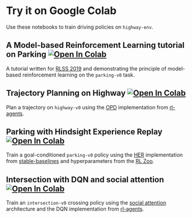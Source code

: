# Try it on Google Colab

Use these notebooks to train driving policies on `highway-env`.

## A Model-based Reinforcement Learning tutorial on Parking  [![Open In Colab](https://colab.research.google.com/assets/colab-badge.svg)](https://colab.research.google.com/github/eleurent/highway-env/blob/master/scripts/parking_model_based.ipynb)

A tutorial written for [RLSS 2019](https://rlss.inria.fr/) and demonstrating the principle of model-based reinforcement learning on the `parking-v0` task.

## Trajectory Planning on Highway [![Open In Colab](https://colab.research.google.com/assets/colab-badge.svg)](https://colab.research.google.com/github/eleurent/highway-env/blob/master/scripts/highway_planning.ipynb)

Plan a trajectory on `highway-v0` using the [OPD](https://hal.archives-ouvertes.fr/hal-00830182/) implementation from [rl-agents](https://github.com/eleurent/rl-agents).

## Parking with Hindsight Experience Replay [![Open In Colab](https://colab.research.google.com/assets/colab-badge.svg)](https://colab.research.google.com/github/eleurent/highway-env/blob/master/scripts/parking_her.ipynb)

Train a goal-conditioned `parking-v0` policy using the [HER](https://arxiv.org/abs/1707.01495) implementation from [stable-baselines](https://github.com/DLR-RM/stable-baselines3) and hyperparameters from the [RL Zoo](https://github.com/DLR-RM/rl-baselines3-zoo).

## Intersection with DQN and social attention [![Open In Colab](https://colab.research.google.com/assets/colab-badge.svg)](https://colab.research.google.com/github/eleurent/highway-env/blob/master/scripts/intersection_social_dqn.ipynb)

Train an `intersection-v0` crossing policy using the [social attention](https://arxiv.org/abs/1911.12250) architecture and the DQN implementation from [rl-agents](https://github.com/eleurent/rl-agents).
